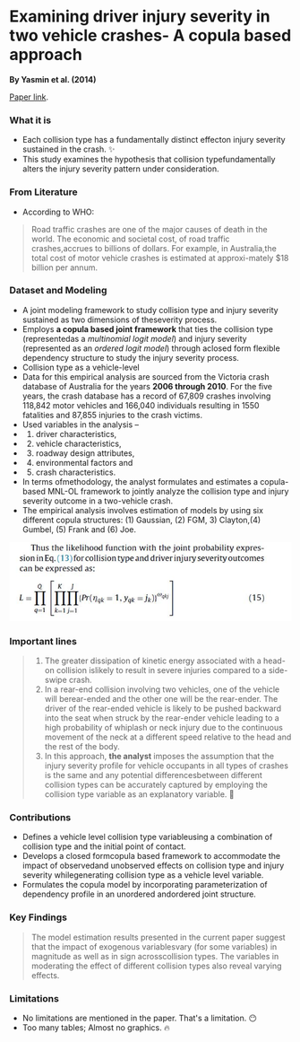 
# Examining driver injury severity in two vehicle crashes- A copula based approach

**By Yasmin et al. (2014)**

[Paper link](https://github.com/subasish/MannBhat01/blob/master/Mannering_Bhat_Paper/Papers/MBRP%202014_6.pdf).



### What it is
* Each collision type has a fundamentally distinct effecton injury severity sustained in the crash. :sparkles:
* This study examines the hypothesis that collision typefundamentally alters the injury severity pattern under consideration.


### From Literature
* According to WHO:
> Road traffic crashes are one of the major causes of death in the world. The economic and societal cost, of road traffic crashes,accrues to billions of dollars. For example, in Australia,the total cost of motor vehicle crashes is estimated at approxi-mately $18 billion per annum.

### Dataset and Modeling

* A joint modeling framework to study collision type and injury severity sustained as two dimensions of theseverity process. 
* Employs **a copula based joint framework** that ties the collision type (representedas a _multinomial logit model_) and injury severity (represented as an _ordered logit model_) through aclosed form flexible dependency structure to study the injury severity process.
* Collision type as a vehicle-level
* Data for this empirical analysis are sourced from the Victoria crash database of Australia for the years **2006 through 2010**. For the five years, the crash database has a record of 67,809 crashes involving 118,842 motor vehicles and 166,040 individuals resulting in 1550 fatalities and 87,855 injuries to the crash victims.
* Used variables in the analysis – 
 * 1. driver characteristics, 
 * 2. vehicle characteristics, 
 * 3. roadway design attributes, 
 * 4. environmental factors and 
 * 5. crash characteristics.
* In terms ofmethodology, the analyst formulates and estimates a copula-based MNL-OL framework to jointly analyze the collision type and injury severity outcome in a two-vehicle crash.
* The empirical analysis involves estimation of models by using six different copula structures: (1) Gaussian, (2) FGM, 3) Clayton,(4) Gumbel, (5) Frank and (6) Joe.

![fig2](img/pap1/fig2.JPG)

### Important lines

> 1. The greater dissipation of kinetic energy associated with a head-on collision islikely to result in severe injuries compared to a side-swipe crash.
> 2. In a rear-end collision involving two vehicles, one of the vehicle will berear-ended and the other one will be the rear-ender. The driver of the rear-ended vehicle is likely to be pushed backward into the seat when struck by the rear-ender vehicle leading to a high probability of whiplash or neck injury due to the continuous movement of the neck at a different speed relative to the head and the rest of the body.
> 3. In this approach, **the analyst** imposes the assumption that the injury severity profile for vehicle occupants in all types of crashes is the same and any potential differencesbetween different collision types can be accurately captured by employing the collision type variable as an explanatory variable. :pushpin:

### Contributions
* Defines a vehicle level collision type variableusing a combination of collision type and the initial point of contact. 
* Develops a closed formcopula based framework to accommodate the impact of observedand unobserved effects on collision type and injury severity whilegenerating collision type as a vehicle level variable. 
* Formulates the copula model by incorporating parameterization of dependency profile in an unordered andordered joint structure. 

### Key Findings
> The model estimation results presented in the current paper suggest that the impact of exogenous variablesvary (for some variables) in magnitude as well as in sign acrosscollision types. The variables in moderating the effect of different collision types also reveal varying effects.
 

### Limitations
* No limitations are mentioned in the paper. That's a limitation. :no_mouth:
* Too many tables; Almost no graphics. :fire:
